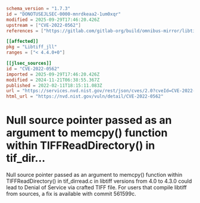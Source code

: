 ```toml
schema_version = "1.7.3"
id = "DONOTUSEJLSEC-0000-mnrdkeaa2-1um0xqr"
modified = 2025-09-29T17:46:20.426Z
upstream = ["CVE-2022-0562"]
references = ["https://gitlab.com/gitlab-org/build/omnibus-mirror/libtiff/-/commit/561599c99f987dc32ae110370cfdd7df7975586b", "https://gitlab.com/gitlab-org/cves/-/blob/master/2022/CVE-2022-0562.json", "https://gitlab.com/libtiff/libtiff/-/issues/362", "https://lists.debian.org/debian-lts-announce/2022/03/msg00001.html", "https://lists.fedoraproject.org/archives/list/package-announce%40lists.fedoraproject.org/message/DZEHZ35XVO2VBZ4HHCMM6J6TQIDSBQOM/", "https://security.gentoo.org/glsa/202210-10", "https://security.netapp.com/advisory/ntap-20220318-0001/", "https://www.debian.org/security/2022/dsa-5108", "https://gitlab.com/gitlab-org/build/omnibus-mirror/libtiff/-/commit/561599c99f987dc32ae110370cfdd7df7975586b", "https://gitlab.com/gitlab-org/cves/-/blob/master/2022/CVE-2022-0562.json", "https://gitlab.com/libtiff/libtiff/-/issues/362", "https://lists.debian.org/debian-lts-announce/2022/03/msg00001.html", "https://lists.fedoraproject.org/archives/list/package-announce%40lists.fedoraproject.org/message/DZEHZ35XVO2VBZ4HHCMM6J6TQIDSBQOM/", "https://security.gentoo.org/glsa/202210-10", "https://security.netapp.com/advisory/ntap-20220318-0001/", "https://www.debian.org/security/2022/dsa-5108"]

[[affected]]
pkg = "Libtiff_jll"
ranges = ["< 4.4.0+0"]

[[jlsec_sources]]
id = "CVE-2022-0562"
imported = 2025-09-29T17:46:20.426Z
modified = 2024-11-21T06:38:55.367Z
published = 2022-02-11T18:15:11.083Z
url = "https://services.nvd.nist.gov/rest/json/cves/2.0?cveId=CVE-2022-0562"
html_url = "https://nvd.nist.gov/vuln/detail/CVE-2022-0562"
```

# Null source pointer passed as an argument to memcpy() function within TIFFReadDirectory() in tif_dir...

Null source pointer passed as an argument to memcpy() function within TIFFReadDirectory() in tif_dirread.c in libtiff versions from 4.0 to 4.3.0 could lead to Denial of Service via crafted TIFF file. For users that compile libtiff from sources, a fix is available with commit 561599c.

